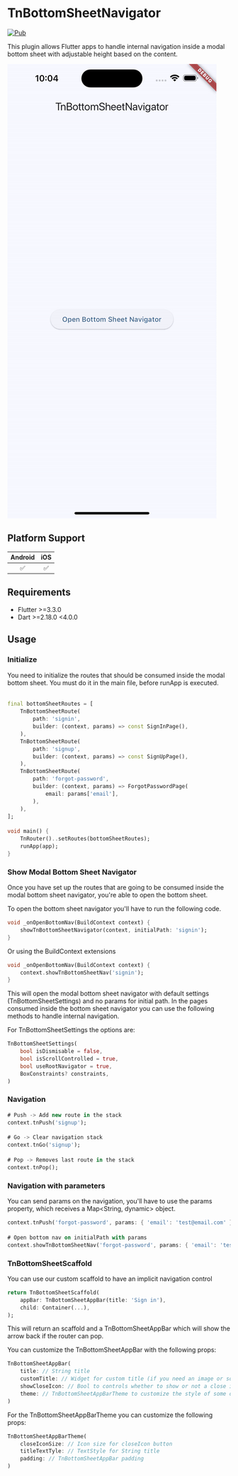 # TnBottomSheetNavigator

[![Pub](https://img.shields.io/pub/v/tn_bottom_sheet_navigator.svg?logo=flutter&color=blue&style=flat-square)](https://pub.dev/packages/tn_bottom_sheet_navigator)

This plugin allows Flutter apps to handle internal navigation inside a modal bottom sheet with adjustable height based on the content.

<img src="https://raw.githubusercontent.com/jordy-garcia/tn_bottom_sheet_navigator/main/images/sample.gif">

## Platform Support

| Android | iOS |
| :-----: | :-: |
|   ✅    | ✅  |

## Requirements

- Flutter >=3.3.0
- Dart >=2.18.0 <4.0.0

## Usage

### Initialize

You need to initialize the routes that should be consumed inside the modal bottom sheet. You must do it in the main file, before runApp is executed.

```dart

final bottomSheetRoutes = [
    TnBottomSheetRoute(
        path: 'signin',
        builder: (context, params) => const SignInPage(),
    ),
    TnBottomSheetRoute(
        path: 'signup',
        builder: (context, params) => const SignUpPage(),
    ),
    TnBottomSheetRoute(
        path: 'forgot-password',
        builder: (context, params) => ForgotPasswordPage(
            email: params['email'],
        ),
    ),
];

void main() {
    TnRouter()..setRoutes(bottomSheetRoutes);
    runApp(app);
}
```

### Show Modal Bottom Sheet Navigator

Once you have set up the routes that are going to be consumed inside the modal bottom sheet navigator, you're able to open the bottom sheet.

To open the bottom sheet navigator you'll have to run the following code.

```dart
void _onOpenBottomNav(BuildContext context) {
    showTnBottomSheetNavigator(context, initialPath: 'signin');
}
```

Or using the BuildContext extensions

```dart
void _onOpenBottomNav(BuildContext context) {
    context.showTnBottomSheetNav('signin');
}
```

This will open the modal bottom sheet navigator with default settings (TnBottomSheetSettings) and no params for initial path. In the pages consumed inside the bottom sheet navigator you can use the following methods to handle internal navigation.

For TnBottomSheetSettings the options are:

```dart
TnBottomSheetSettings(
    bool isDismisable = false,
    bool isScrollControlled = true,
    bool useRootNavigator = true,
    BoxConstraints? constraints,
)
```

### Navigation

```dart
# Push -> Add new route in the stack
context.tnPush('signup');

# Go -> Clear navigation stack
context.tnGo('signup');

# Pop -> Removes last route in the stack
context.tnPop();
```

### Navigation with parameters

You can send params on the navigation, you'll have to use the params property, which receives a Map<String, dynamic> object.

```dart
context.tnPush('forgot-password', params: { 'email': 'test@email.com' });

# Open bottom nav on initialPath with params
context.showTnBottomSheetNav('forgot-password', params: { 'email': 'test@email.com' });
```

### TnBottomSheetScaffold

You can use our custom scaffold to have an implicit navigation control

```dart
return TnBottomSheetScaffold(
    appBar: TnBottomSheetAppBar(title: 'Sign in'),
    child: Container(...),
);
```

This will return an scaffold and a TnBottomSheetAppBar which will show the arrow back if the router can pop.

You can customize the TnBottomSheetAppBar with the following props:

```dart
TnBottomSheetAppBar(
    title: // String title
    customTitle: // Widget for custom title (if you need an image or something more complex that just a string). If String title is passed customTitle won't be displayed
    showCloseIcon: // Bool to controls whether to show or not a close icon (This can close the bottomSheet no matter what dismissable value was passed in props)
    theme: // TnBottomSheetAppBarTheme to customize the style of some of the elements of the TnBottomSheetAppBar
)
```

For the TnBottomSheetAppBarTheme you can customize the following props:

```dart
TnBottomSheetAppBarTheme(
    closeIconSize: // Icon size for closeIcon button
    titleTextTyle: // TextStyle for String title
    padding: // TnBottomSheetAppBar padding
)
```
